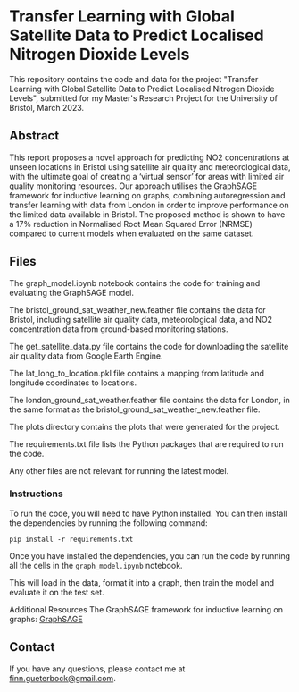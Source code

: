 # Transfer Learning with Global Satellite Data to Predict Localised Nitrogen Dioxide Levels

This repository contains the code and data for the project "Transfer Learning with Global Satellite Data to Predict Localised Nitrogen Dioxide Levels", submitted for my Master's Research Project for the University of Bristol, March 2023.

## Abstract

This report proposes a novel approach for predicting NO2 concentrations at unseen locations in Bristol using satellite air quality and meteorological data, with the ultimate goal of creating a ‘virtual sensor’ for areas with limited air quality monitoring resources. Our approach utilises the GraphSAGE framework for inductive learning on graphs, combining autoregression and transfer learning with data from London in order to improve performance on the limited data available in Bristol. The proposed method is shown to have a 17% reduction in Normalised Root Mean Squared Error (NRMSE) compared to current models when evaluated on the same dataset.

## Files

The graph_model.ipynb notebook contains the code for training and evaluating the GraphSAGE model.

The bristol_ground_sat_weather_new.feather file contains the data for Bristol, including satellite air quality data, meteorological data, and NO2 concentration data from ground-based monitoring stations.

The get_satellite_data.py file contains the code for downloading the satellite air quality data from Google Earth Engine.

The lat_long_to_location.pkl file contains a mapping from latitude and longitude coordinates to locations.

The london_ground_sat_weather.feather file contains the data for London, in the same format as the bristol_ground_sat_weather_new.feather file.

The plots directory contains the plots that were generated for the project.

The requirements.txt file lists the Python packages that are required to run the code.

Any other files are not relevant for running the latest model.

### Instructions

To run the code, you will need to have Python installed. You can then install the dependencies by running the following command:

`pip install -r requirements.txt`

Once you have installed the dependencies, you can run the code by running all the cells in the `graph_model.ipynb` notebook.

This will load in the data, format it into a graph, then train the model and evaluate it on the test set.

Additional Resources
The GraphSAGE framework for inductive learning on graphs: [GraphSAGE](https://snap.stanford.edu/graphsage/#:~:text=GraphSAGE%20is%20a%20framework%20for,Code)

## Contact

If you have any questions, please contact me at [finn.gueterbock@gmail.com](mailto:finn.gueterbock@gmail.com).
